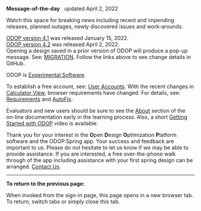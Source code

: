 **Message-of-the-day** &nbsp; updated April 2, 2022   

Watch this space for breaking news 
including recent and impending releases, planned outages, newly discovered issues and work-arounds.  

[ODOP version 4.1](https://github.com/thegrumpys/odop/milestone/37?closed=1) was released January 15, 2022.  
[ODOP version 4.2](https://github.com/thegrumpys/odop/milestone/55?closed=1) was released April 2, 2022.  
Opening a design saved in a prior version of ODOP will produce a pop-up message.
See: [MIGRATION](/docs/Help/terminology.html#migration). 
Follow the links above to see change details in GitHub.  

ODOP is [Experimental Software](experimental.html).  

To establish a free account, see: [User Accounts](userAccounts.html). 
With the recent changes in [Calculator View](/docs/Help/menus.html#ViewCalculator), 
browser requirements have changed. 
For details, see: [Requirements](requirements.html) 
and [AutoFix](/docs/Help/terminology.html#autoFix). 

Evaluators and new users should be sure to see the [About](/docs/About) section 
of the on-line documentation early in the learning process. 
Also, a short [Getting Started with ODOP](https://www.youtube.com/watch?v=JS-8Z1Ct0aI) video is available.

Thank you for your interest in the **O**pen **D**esign **O**ptimization **P**latform software and the ODOP:Spring app. 
Your success and feedback are important to us. 
Please do not hesitate to let us know if we may be able to provide assistance. 
If you are interested, 
a free over-the-phone walk through of the app including assistance with your first spring design can be arranged. 
[Contact Us](ContactUs.html).   

___

**To return to the previous page:**  

When invoked from the sign-in page, 
this page opens in a new browser tab.
To return, switch tabs or simply close this tab.
 
<!---
Comment
[ODOP version 4.0.7](https://github.com/thegrumpys/odop/milestone/51?closed=1) was released November 12, 2021.   
-->
 